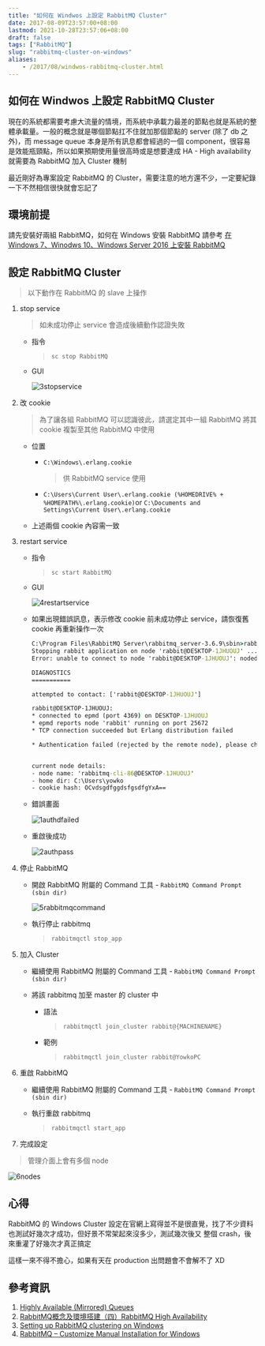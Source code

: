 ```yaml
---
title: "如何在 Windwos 上設定 RabbitMQ Cluster"
date: 2017-08-09T23:57:00+08:00
lastmod: 2021-10-28T23:57:06+08:00
draft: false
tags: ["RabbitMQ"]
slug: "rabbitmq-cluster-on-windows"
aliases:
    - /2017/08/windwos-rabbitmq-cluster.html
---
```

## 如何在 Windwos 上設定 RabbitMQ Cluster

現在的系統都需要考慮大流量的情境，而系統中承載力最差的節點也就是系統的整體承載量。一般的概念就是哪個節點扛不住就加那個節點的 server (除了 db 之外)，而 message queue 本身是所有訊息都會經過的一個 component，很容易是效能瓶頸點，所以如果預期使用量很高時或是想要達成 HA - High availability 就需要為 RabbitMQ 加入 Cluster 機制

最近剛好為專案設定 RabbitMQ 的 Cluster，需要注意的地方還不少，一定要紀錄一下不然相信很快就會忘記了

## 環境前提

請先安裝好兩組 RabbitMQ，如何在 Windows 安裝 RabbitMQ 請參考 [在 Windows 7、Winodws 10、Windows Server 2016 上安裝 RabbitMQ](/install-rabbitmq-on-windows7-windows10-windows2016)

## 設定 RabbitMQ Cluster

> 以下動作在 RabbitMQ 的 slave 上操作

1. stop service

    > 如未成功停止 service 會造成後續動作認證失敗

    * 指令

        > `sc stop RabbitMQ`

    * GUI

        ![3stopservice](https://user-images.githubusercontent.com/3851540/29130723-4b9417b8-7d5d-11e7-8bf7-8b1489830185.png)

2. 改 cookie

    > 為了讓各組 RabbitMQ 可以認識彼此，請選定其中一組 RabbitMQ 將其 cookie 複製至其他 RabbitMQ 中使用

    * 位置

        * `C:\Windows\.erlang.cookie`

            > 供 RabbitMQ service 使用

        * `C:\Users\Current User\.erlang.cookie (%HOMEDRIVE% + %HOMEPATH%\.erlang.cookie)`or `C:\Documents and Settings\Current User\.erlang.cookie`

    * 上述兩個 cookie 內容需一致

3. restart service

    * 指令

        > `sc start RabbitMQ`

    * GUI

        ![4restartservice](https://user-images.githubusercontent.com/3851540/29130724-4b986372-7d5d-11e7-9d0a-827d4f8d2f5f.png)

    * 如果出現錯誤訊息，表示修改 cookie 前未成功停止 service，請恢復舊 cookie 再重新操作一次

        ```cmd
        C:\Program Files\RabbitMQ Server\rabbitmq_server-3.6.9\sbin>rabbitmqctl.bat stop_app
        Stopping rabbit application on node 'rabbit@DESKTOP-1JHUOUJ' ...
        Error: unable to connect to node 'rabbit@DESKTOP-1JHUOUJ': nodedown

        DIAGNOSTICS
        ===========

        attempted to contact: ['rabbit@DESKTOP-1JHUOUJ']

        rabbit@DESKTOP-1JHUOUJ:
        * connected to epmd (port 4369) on DESKTOP-1JHUOUJ
        * epmd reports node 'rabbit' running on port 25672
        * TCP connection succeeded but Erlang distribution failed

        * Authentication failed (rejected by the remote node), please check the Erlang cookie


        current node details:
        - node name: 'rabbitmq-cli-86@DESKTOP-1JHUOUJ'
        - home dir: C:\Users\yowko
        - cookie hash: OCvdsgdfggdsfgsdfgYxA==
        ```

    * 錯誤畫面

        ![1authdfailed](https://user-images.githubusercontent.com/3851540/29130721-4b91b2f2-7d5d-11e7-93f3-3ab59505a0f6.png)

    * 重啟後成功

        ![2authpass](https://user-images.githubusercontent.com/3851540/29130722-4b91e36c-7d5d-11e7-8577-b653ec738d44.png)

4. 停止 RabbitMQ

    * 開啟 RabbitMQ 附屬的 Command 工具 - `RabbitMQ Command Prompt (sbin dir)`

        ![5rabbitmqcommand](https://user-images.githubusercontent.com/3851540/29130726-4badf43a-7d5d-11e7-8455-5661d79ae5c2.png)

    * 執行停止 rabbitmq

        > `rabbitmqctl stop_app`

5. 加入 Cluster

    * 繼續使用 RabbitMQ 附屬的 Command 工具 - `RabbitMQ Command Prompt (sbin dir)`
    * 將該 rabbitmq 加至 master 的 cluster 中

        * 語法

            > `rabbitmqctl join_cluster rabbit@{MACHINENAME}`

        * 範例

            > `rabbitmqctl join_cluster rabbit@YowkoPC`

6. 重啟 RabbitMQ

    * 繼續使用 RabbitMQ 附屬的 Command 工具 - `RabbitMQ Command Prompt (sbin dir)`
    * 執行重啟 rabbitmq

        > `rabbitmqctl start_app`

7. 完成設定

> 管理介面上會有多個 node

![6nodes](https://user-images.githubusercontent.com/3851540/29130725-4b9ae552-7d5d-11e7-8648-37e627884910.png)

## 心得

RabbitMQ 的 Windows Cluster 設定在官網上寫得並不是很直覺，找了不少資料也測試好幾次才成功，但好景不常架起來沒多少，測試幾次後又 整個 crash，後來重灌了好幾次才真正搞定

這樣一來不得不擔心，如果有天在 production 出問題會不會解不了 XD

## 參考資訊

1. [Highly Available (Mirrored) Queues](https://www.rabbitmq.com/ha.html)
2. [RabbitMQ概念及環境搭建（四）RabbitMQ High Availability](http://blog.csdn.net/zyz511919766/article/details/41896823)
3. [Setting up RabbitMQ clustering on Windows](http://tammadge.net/2016/07/setting-up-rabbitmq-clustering-on-windows/)
4. [RabbitMQ – Customize Manual Installation for Windows](https://www.codeproject.com/Articles/1163242/RabbitMQ-Customize-Manual-Installation-for-Windows)
